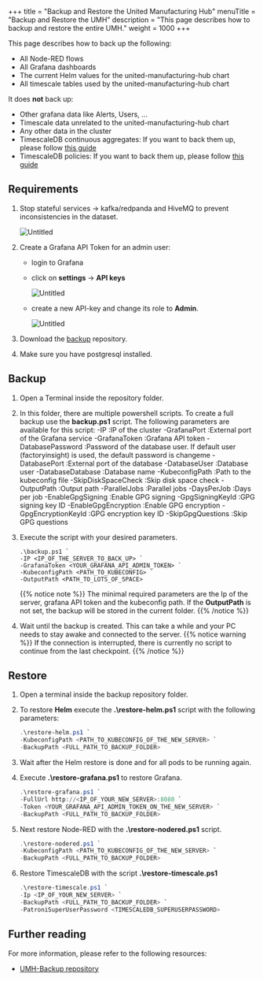 +++
title = "Backup and Restore the United Manufacturing Hub"
menuTitle = "Backup and Restore the UMH"
description = "This page describes how to backup and restore the entire UMH."
weight = 1000
+++

This page describes how to back up the following:
 - All Node-RED flows
 - All Grafana dashboards
 - The current Helm values for the united-manufacturing-hub chart
 - All timescale tables used by the united-manufacturing-hub chart

It does **not** back up:
 - Other grafana data like Alerts, Users, ...
 - Timescale data unrelated to the united-manufacturing-hub chart 
 - Any other data in the cluster 
 - TimescaleDB continuous aggregates: If you want to back them up, please follow [this guide](https://docs.timescale.com/self-hosted/latest/migration/schema-then-data/#recreate-continuous-aggregates)
 - TimescaleDB policies: If you want to back them up, please follow [this guide](https://docs.timescale.com/self-hosted/latest/migration/schema-then-data/#recreate-policies)
    

## Requirements

1. Stop stateful services -> kafka/redpanda and HiveMQ to prevent inconsistencies in the dataset.

   ![Untitled](/images/production-guide/backup_recovery/backup-entire-umh/lensStopStatefulServices.png?width=75%)
2. Create a Grafana API Token for an admin user:
   - login to Grafana
   - click on **settings** -> **API keys**
   
     ![Untitled](/images/production-guide/backup_recovery/backup-entire-umh/grafanaSettingsApiKey.png?)
   - create a new API-key and change its role to **Admin**.
   
     ![Untitled](/images/production-guide/backup_recovery/backup-entire-umh/ApiKeycahngeRole.png?)
   
3. Download the [backup](https://github.com/united-manufacturing-hub/backup) repository. 
4. Make sure you have postgresql installed.



## Backup

1. Open a Terminal inside the repository folder.
2. In this folder, there are multiple powershell scripts. To create a full backup use the **backup.ps1** script. 
   The following parameters are available for this script:
   -IP <String> :IP of the cluster
   -GrafanaPort <String> :External port of the Grafana service
   -GrafanaToken <String> :Grafana API token
   -DatabasePassword <String> :Password of the database user. If default user (factoryinsight) is used, the default password is changeme
   -DatabasePort <Int32> :External port of the database
   -DatabaseUser <String> :Database user
   -DatabaseDatabase <String> :Database name
   -KubeconfigPath <String> :Path to the kubeconfig file
   -SkipDiskSpaceCheck <Boolean> :Skip disk space check
   -OutputPath <String> :Output path
   -ParallelJobs <Int32> :Parallel jobs
   -DaysPerJob <Int32> :Days per job
   -EnableGpgSigning <Boolean> :Enable GPG signing
   -GpgSigningKeyId <String> :GPG signing key ID
   -EnableGpgEncryption <Boolean> :Enable GPG encryption
   -GpgEncryptionKeyId <String> :GPG encryption key ID
   -SkipGpgQuestions <Boolean> :Skip GPG questions
3. Execute the script with your desired parameters.

   ```
   .\backup.ps1 `
   -IP <IP_OF_THE_SERVER_TO_BACK_UP> `
   -GrafanaToken <YOUR_GRAFANA_API_ADMIN_TOKEN> `
   -KubeconfigPath <PATH_TO_KUBECONFIG> `
   -OutputPath <PATH_TO_LOTS_OF_SPACE>
   ```
   {{% notice note %}}
   The minimal required parameters are the Ip of the server, grafana API token and the kubeconfig path.
   If the **OutputPath** is not set, the backup will be stored in the current folder.
   {{% /notice %}}

4. Wait until the backup is created. This can take a while and your PC needs to stay awake and connected to the server.
   {{% notice warning %}}
   If the connection is interrupted, there is currently no script to continue from the last checkpoint.
   {{% /notice %}}

## Restore

1. Open a terminal inside the backup repository folder.
2. To restore **Helm** execute the **.\restore-helm.ps1** script with the following parameters:

   ```powershell
   .\restore-helm.ps1 `
   -KubeconfigPath <PATH_TO_KUBECONFIG_OF_THE_NEW_SERVER> `
   -BackupPath <FULL_PATH_TO_BACKUP_FOLDER>
   ```
3. Wait after the Helm restore is done and for all pods to be running again.
4. Execute **.\restore-grafana.ps1** to restore Grafana.
   
   ````powershell
   .\restore-grafana.ps1 `
   -FullUrl http://<IP_OF_YOUR_NEW_SERVER>:8080 `
   -Token <YOUR_GRAFANA_API_ADMIN_TOKEN_ON_THE_NEW_SERVER> `
   -BackupPath <FULL_PATH_TO_BACKUP_FOLDER>
   ````
   
5. Next restore Node-RED with the **.\restore-nodered.ps1** script.

   ````powershell
   .\restore-nodered.ps1 `
   -KubeconfigPath <PATH_TO_KUBECONFIG_OF_THE_NEW_SERVER> `
   -BackupPath <FULL_PATH_TO_BACKUP_FOLDER>
   ````
   
6. Restore TimescaleDB with the script **.\restore-timescale.ps1**

   ````powershell
   .\restore-timescale.ps1 `
   -Ip <IP_OF_YOUR_NEW_SERVER> `
   -BackupPath <FULL_PATH_TO_BACKUP_FOLDER> `
   -PatroniSuperUserPassword <TIMESCALEDB_SUPERUSERPASSWORD>
   ````

## Further reading

For more information, please refer to the following resources:

- [UMH-Backup repository](https://github.com/united-manufacturing-hub/backup)
